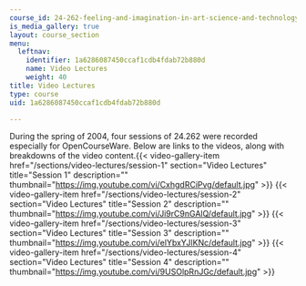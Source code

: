 ```yaml
---
course_id: 24-262-feeling-and-imagination-in-art-science-and-technology-spring-2004
is_media_gallery: true
layout: course_section
menu:
  leftnav:
    identifier: 1a6286087450ccaf1cdb4fdab72b880d
    name: Video Lectures
    weight: 40
title: Video Lectures
type: course
uid: 1a6286087450ccaf1cdb4fdab72b880d

---
```


During the spring of 2004, four sessions of 24.262 were recorded especially for OpenCourseWare. Below are links to the videos, along with breakdowns of the video content.{{< video-gallery-item href="/sections/video-lectures/session-1" section="Video Lectures" title="Session 1" description="" thumbnail="https://img.youtube.com/vi/CxhgdRCiPvg/default.jpg" >}} {{< video-gallery-item href="/sections/video-lectures/session-2" section="Video Lectures" title="Session 2" description="" thumbnail="https://img.youtube.com/vi/Ji9rC9nGAlQ/default.jpg" >}} {{< video-gallery-item href="/sections/video-lectures/session-3" section="Video Lectures" title="Session 3" description="" thumbnail="https://img.youtube.com/vi/elYbxYJlKNc/default.jpg" >}} {{< video-gallery-item href="/sections/video-lectures/session-4" section="Video Lectures" title="Session 4" description="" thumbnail="https://img.youtube.com/vi/9USOlpRnJGc/default.jpg" >}}